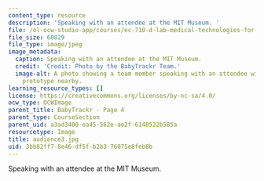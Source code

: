 ```yaml
---
content_type: resource
description: 'Speaking with an attendee at the MIT Museum. '
file: /ol-ocw-studio-app/courses/ec-710-d-lab-medical-technologies-for-the-developing-world-spring-2010/3bb82ff78e46df5fb2b376075e8feb8b_audience3.jpg
file_size: 60829
file_type: image/jpeg
image_metadata:
  caption: Speaking with an attendee at the MIT Museum.
  credit: 'Credit: Photo by the BabyTrackr Team.'
  image-alt: A photo showing a team member speaking with an attendee with poster and
    prototype nearby.
learning_resource_types: []
license: https://creativecommons.org/licenses/by-nc-sa/4.0/
ocw_type: OCWImage
parent_title: BabyTrackr - Page 4
parent_type: CourseSection
parent_uid: a3ad3400-ea45-562e-ae2f-6140522b585a
resourcetype: Image
title: audience3.jpg
uid: 3bb82ff7-8e46-df5f-b2b3-76075e8feb8b
---
```

Speaking with an attendee at the MIT Museum. 